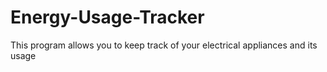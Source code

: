 # Energy-Usage-Tracker
This program allows you to keep track of your electrical appliances and its usage
